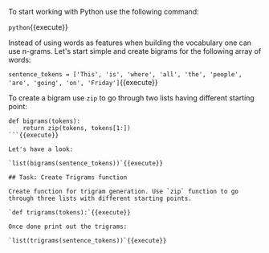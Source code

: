 To start working with Python use the following command:

`python`{{execute}}

Instead of using words as features when building the vocabulary one can use n-grams. Let's start simple and create bigrams for the following array of words:

`sentence_tokens = ['This', 'is', 'where', 'all', 'the', 'people', 'are', 'going', 'on', 'Friday']`{{execute}}

To create a bigram use `zip` to go through two lists having different starting point:

```
def bigrams(tokens):
    return zip(tokens, tokens[1:])
```{{execute}}

Let's have a look:

`list(bigrams(sentence_tokens))`{{execute}}

## Task: Create Trigrams function

Create function for trigram generation. Use `zip` function to go through three lists with different starting points.

`def trigrams(tokens):`{{execute}}

Once done print out the trigrams:

`list(trigrams(sentence_tokens))`{{execute}}

